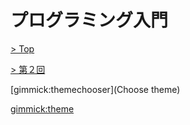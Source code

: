 # プログラミング入門

[> Top](../../)

[> 第２回](../)

[gimmick:themechooser](Choose theme)

[gimmick:theme](cerulean)


